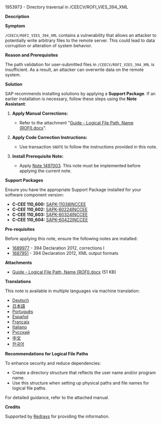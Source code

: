 1953973 - Directory traversal in /CEECV/ROFI_VIES_394_XML

**Description**

**Symptom**

`/CEECV/ROFI_VIES_394_XML` contains a vulnerability that allows an attacker to potentially write arbitrary files to the remote server. This could lead to data corruption or alteration of system behavior.

**Reason and Prerequisites**

The path validation for user-submitted files in `/CEECV/ROFI_VIES_394_XML` is insufficient. As a result, an attacker can overwrite data on the remote system.

**Solution**

SAP recommends installing solutions by applying a **Support Package**. If an earlier installation is necessary, follow these steps using the **Note Assistant**:

1. **Apply Manual Corrections:**
   - Refer to the attachment "[Guide - Logical File Path, Name (ROFI).docx](https://me.sap.com/sap/support/sapnotes/public/services/attachment.htm?iv_key=012006153200001164632013&iv_version=0001&iv_guid=DC941F4AEBB3E34D914171ACD9269058)".

2. **Apply Code Correction Instructions:**
   - Use transaction `SNOTE` to follow the instructions provided in this note.

3. **Install Prerequisite Note:**
   - Apply [Note 1497003](https://me.sap.com/notes/1497003). This note must be implemented before applying the current note.

**Support Packages**

Ensure you have the appropriate Support Package installed for your software component version:

- **C-CEE 110_600:** [SAPK-11038INCCEE](https://me.sap.com/supportpackage/SAPK-11038INCCEE)
- **C-CEE 110_602:** [SAPK-60224INCCEE](https://me.sap.com/supportpackage/SAPK-60224INCCEE)
- **C-CEE 110_603:** [SAPK-60324INCCEE](https://me.sap.com/supportpackage/SAPK-60324INCCEE)
- **C-CEE 110_604:** [SAPK-60422INCCEE](https://me.sap.com/supportpackage/SAPK-60422INCCEE)

**Pre-requisites**

Before applying this note, ensure the following notes are installed:

- [1689977](https://me.sap.com/notes/1689977) - 394 Declaration 2012, corrections I
- [1687951](https://me.sap.com/notes/1687951) - 394 Declaration 2012, XML output formats

**Attachments**

- [Guide - Logical File Path, Name (ROFI).docx](https://me.sap.com/sap/support/sapnotes/public/services/attachment.htm?iv_key=012006153200001164632013&iv_version=0001&iv_guid=DC941F4AEBB3E34D914171ACD9269058) (51 KB)

**Translations**

This note is available in multiple languages via machine translation:

- [Deutsch](https://me.sap.com/notes/0001953973/D)
- [日本語](https://me.sap.com/notes/0001953973/J)
- [Português](https://me.sap.com/notes/0001953973/P)
- [Español](https://me.sap.com/notes/0001953973/S)
- [Français](https://me.sap.com/notes/0001953973/F)
- [Italiano](https://me.sap.com/notes/0001953973/I)
- [Русский](https://me.sap.com/notes/0001953973/R)
- [中文](https://me.sap.com/notes/0001953973/1)
- [한국어](https://me.sap.com/notes/0001953973/3)

**Recommendations for Logical File Paths**

To enhance security and reduce dependencies:

- Create a directory structure that reflects the user name and/or program name.
- Use this structure when setting up physical paths and file names for logical file paths.

For detailed guidance, refer to the attached manual.

**Credits**

Supported by [Redrays](https://redrays.io) for providing the information.